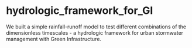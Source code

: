 # hydrologic_framework_for_GI
We built a simple rainfall-runoff model to test different combinations of the dimensionless timescales - a hydrologic framework for urban stormwater management with Green Infrastructure.
